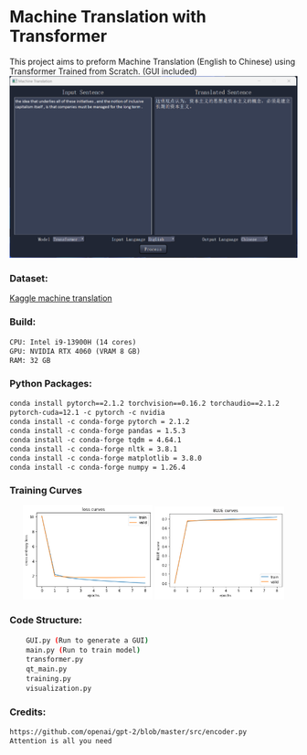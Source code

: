 # Machine Translation with Transformer

This project aims to preform Machine Translation (English to Chinese) using Transformer Trained from Scratch. (GUI included)
![Translation](external/GUI.png)

### Dataset: 
[Kaggle machine translation](https://www.kaggle.com/code/concyclics/machine-translation-between-chinese-and-english/)
	

### Build: 

	CPU: Intel i9-13900H (14 cores)
	GPU: NVIDIA RTX 4060 (VRAM 8 GB)
	RAM: 32 GB


### Python Packages:

	conda install pytorch==2.1.2 torchvision==0.16.2 torchaudio==2.1.2 pytorch-cuda=12.1 -c pytorch -c nvidia
	conda install -c conda-forge pytorch = 2.1.2
	conda install -c conda-forge pandas = 1.5.3
	conda install -c conda-forge tqdm = 4.64.1
	conda install -c conda-forge nltk = 3.8.1
	conda install -c conda-forge matplotlib = 3.8.0
	conda install -c conda-forge numpy = 1.26.4
		
		
		
### Training Curves

<p align="center">
  <img src="external/loss.png" alt="Loss Curve" width="45%">
  <img src="external/BLUE.png" alt="BLEU Curve" width="45%">
</p>
		




### Code Structure:
```bash
	GUI.py (Run to generate a GUI)
	main.py (Run to train model)
	transformer.py
	qt_main.py
	training.py
	visualization.py
```


### Credits:
	https://github.com/openai/gpt-2/blob/master/src/encoder.py
	Attention is all you need
	